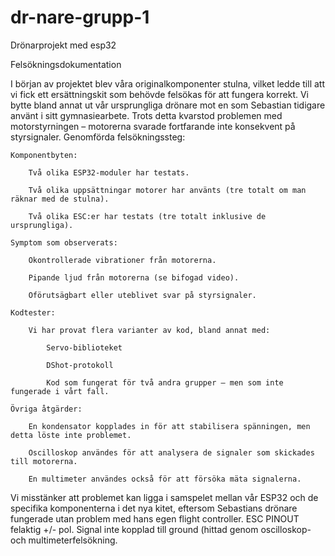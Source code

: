 # dr-nare-grupp-1
Drönarprojekt med esp32

Felsökningsdokumentation

I början av projektet blev våra originalkomponenter stulna, vilket ledde till att vi fick ett ersättningskit som behövde felsökas för att fungera korrekt. Vi bytte bland annat ut vår ursprungliga drönare mot en som Sebastian tidigare använt i sitt gymnasiearbete. Trots detta kvarstod problemen med motorstyrningen – motorerna svarade fortfarande inte konsekvent på styrsignaler.
Genomförda felsökningssteg:

    Komponentbyten:

        Två olika ESP32-moduler har testats.

        Två olika uppsättningar motorer har använts (tre totalt om man räknar med de stulna).

        Två olika ESC:er har testats (tre totalt inklusive de ursprungliga).

    Symptom som observerats:

        Okontrollerade vibrationer från motorerna.

        Pipande ljud från motorerna (se bifogad video).

        Oförutsägbart eller uteblivet svar på styrsignaler.

    Kodtester:

        Vi har provat flera varianter av kod, bland annat med:

            Servo-biblioteket

            DShot-protokoll

            Kod som fungerat för två andra grupper – men som inte fungerade i vårt fall.

    Övriga åtgärder:

        En kondensator kopplades in för att stabilisera spänningen, men detta löste inte problemet.

        Oscilloskop användes för att analysera de signaler som skickades till motorerna.

        En multimeter användes också för att försöka mäta signalerna.

Vi misstänker att problemet kan ligga i samspelet mellan vår ESP32 och de specifika komponenterna i det nya kitet, eftersom Sebastians drönare fungerade utan problem med hans egen flight controller.
ESC PINOUT felaktig +/- pol.
Signal inte kopplad till ground (hittad genom oscilloskop- och multimeterfelsökning.
